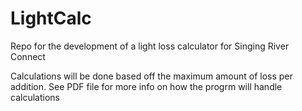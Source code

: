 # LightCalc
Repo for the development of a light loss calculator for Singing River Connect

Calculations will be done based off the maximum amount of loss per addition. See PDF file for more info on how the progrm will handle calculations
